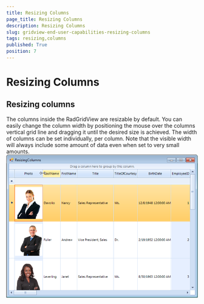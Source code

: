 ```yaml
---
title: Resizing Columns
page_title: Resizing Columns
description: Resizing Columns
slug: gridview-end-user-capabilities-resizing-columns
tags: resizing,columns
published: True
position: 7
---
```


# Resizing Columns



## Resizing columns

The columns inside the RadGridView are resizable by default. You can easily change the column width by positioning the mouse over the 
      		columns vertical grid line and dragging it until the desired size is achieved. The width of columns can be set individually, per column.
      		Note that the visible width will always include some amount of data even when set to very small amounts.
      	![gridview-end-user-capabilities-resizing-columns 001](images/gridview-end-user-capabilities-resizing-columns001.png)
